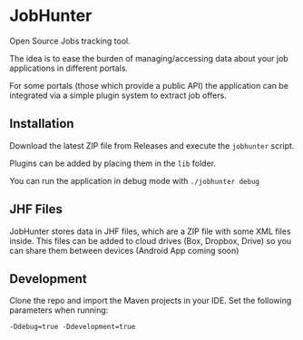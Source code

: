 JobHunter
=========

Open Source Jobs tracking tool. 

The idea is to ease the burden of managing/accessing data about your job applications in different portals.

For some portals (those which provide a public API) the application can be integrated via a simple plugin system to extract job offers.

## Installation

Download the latest ZIP file from Releases and execute the `jobhunter` script.

Plugins can be added by placing them in the `lib` folder.

You can run the application in debug mode with `./jobhunter debug`

## JHF Files

JobHunter stores data in JHF files, which are a ZIP file with some XML files inside. This files can be added to cloud drives (Box, Dropbox, Drive) so you can share them between devices (Android App coming soon)

## Development

Clone the repo and import the Maven projects in your IDE. Set the following parameters when running:

```
-Ddebug=true -Ddevelopment=true
```

